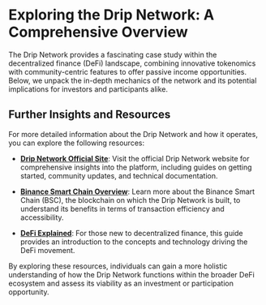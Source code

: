 # Exploring the Drip Network: A Comprehensive Overview

The Drip Network provides a fascinating case study within the decentralized finance (DeFi) landscape, combining innovative tokenomics with community-centric features to offer passive income opportunities. Below, we unpack the in-depth mechanics of the network and its potential implications for investors and participants alike.

## Further Insights and Resources

For more detailed information about the Drip Network and how it operates, you can explore the following resources:

- **[Drip Network Official Site](https://drip.community/)**: Visit the official Drip Network website for comprehensive insights into the platform, including guides on getting started, community updates, and technical documentation.
  
- **[Binance Smart Chain Overview](https://www.binance.org/en/smartChain)**: Learn more about the Binance Smart Chain (BSC), the blockchain on which the Drip Network is built, to understand its benefits in terms of transaction efficiency and accessibility.

- **[DeFi Explained](https://www.coindesk.com/learn/defi-101-decentralized-finance-explained/)**: For those new to decentralized finance, this guide provides an introduction to the concepts and technology driving the DeFi movement.

By exploring these resources, individuals can gain a more holistic understanding of how the Drip Network functions within the broader DeFi ecosystem and assess its viability as an investment or participation opportunity.